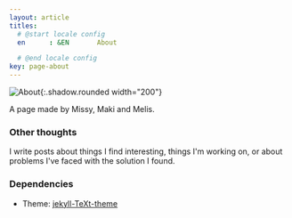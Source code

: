 ```yaml
---
layout: article
titles:
  # @start locale config
  en      : &EN       About

  # @end locale config
key: page-about
---
```


![About](https://user-images.githubusercontent.com/57987646/113576137-49b9d480-961f-11eb-8686-1bb10984cbf5.jpg){:.shadow.rounded width="200"}

A page made by Missy, Maki and Melis.

### Other thoughts

I write posts about things I find interesting, things I'm working on, or about problems I've faced with the solution I found.

### Dependencies
* Theme: [jekyll-TeXt-theme](https://github.com/kitian616/jekyll-TeXt-theme)
